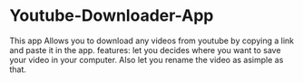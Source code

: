 # Youtube-Downloader-App

This app Allows you to download any videos from youtube by copying a link and paste it in the app.
features: let you decides where you want to save your video in your computer. Also let you rename the video as asimple as that.
